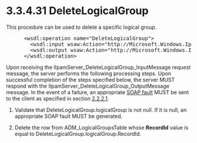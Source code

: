 <html dir="LTR" xmlns:mshelp="http://msdn.microsoft.com/mshelp" xmlns:ddue="http://ddue.schemas.microsoft.com/authoring/2003/5" xmlns:xlink="http://www.w3.org/1999/xlink" xmlns:tool="http://www.microsoft.com/tooltip">
 <body>
 <div id="header">
 <h1 class="heading">3.3.4.31 DeleteLogicalGroup</h1>
 </div>
 <div id="mainSection">
 <div id="mainBody">
 <div id="allHistory" class="saveHistory"></div>
 <div id="sectionSection0" class="section" name="collapseableSection">
 

<p>This procedure can be used to delete a specific logical
group.</p>

<dl>
<dd>
<div><pre> &lt;wsdl:operation name=&quot;DeleteLogicalGroup&quot;&gt;
   &lt;wsdl:input wsaw:Action=&quot;http://Microsoft.Windows.Ipam/IIpamServer/DeleteLogicalGroup&quot; message=&quot;ipam:IIpamServer_DeleteLogicalGroup_InputMessage&quot; /&gt;
   &lt;wsdl:output wsaw:Action=&quot;http://Microsoft.Windows.Ipam/IIpamServer/DeleteLogicalGroupResponse&quot; message=&quot;ipam:IIpamServer_DeleteLogicalGroup_OutputMessage&quot; /&gt;
 &lt;/wsdl:operation&gt;
</pre></div>
</dd></dl>

<p>Upon receiving the
IIpamServer_DeleteLogicalGroup_InputMessage request message, the server
performs the following processing steps. Upon successful completion of the
steps specified below, the server MUST respond with the IIpamServer_DeleteLogicalGroup_OutputMessage
message. In the event of a failure, an appropriate <a href="21b4a631-8f28-420f-822f-c5f879d5046e.md#gt_ec8728a8-1a75-426f-8767-aa1932c7c19f">SOAP fault</a> MUST be sent to
the client as specified in section <a href="a90ad88d-2468-4ac1-bbb9-8f921d15bbc8.md">2.2.2.1</a>.</p>

<ol><li><p><span> </span>Validate that
DeleteLogicalGroup.logicalGroup is not null. If it is null, an appropriate SOAP
fault MUST be generated.</p>

</li><li><p><span> </span>Delete the row
from ADM_LogicalGroupsTable whose <b>RecordId</b> value is equal to
DeleteLogicalGroup.logicalGroup.RecordId.</p>

</li></ol>
 </div>
 </div>
 </div>
 </body>
</html>